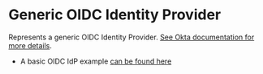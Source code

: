 # Generic OIDC Identity Provider

Represents a generic OIDC Identity Provider. [See Okta documentation for more details](https://developer.okta.com/docs/api/resources/idps/#add-generic-openid-connect-identity-provider).

- A basic OIDC IdP example [can be found here](./generic_oidc.tf)
